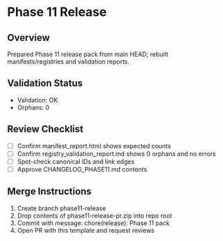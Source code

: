 # Phase 11 Release

## Overview
Prepared Phase 11 release pack from main HEAD; rebuilt manifests/registries and validation reports.

## Validation Status
- Validation: OK
- Orphans: 0

## Review Checklist
- [ ] Confirm manifest_report.html shows expected counts
- [ ] Confirm registry_validation_report.md shows 0 orphans and no errors
- [ ] Spot-check canonical IDs and link edges
- [ ] Approve CHANGELOG_PHASE11.md contents

## Merge Instructions
1. Create branch phase11-release
2. Drop contents of phase11-release-pr.zip into repo root
3. Commit with message: chore(release): Phase 11 pack
4. Open PR with this template and request reviews
